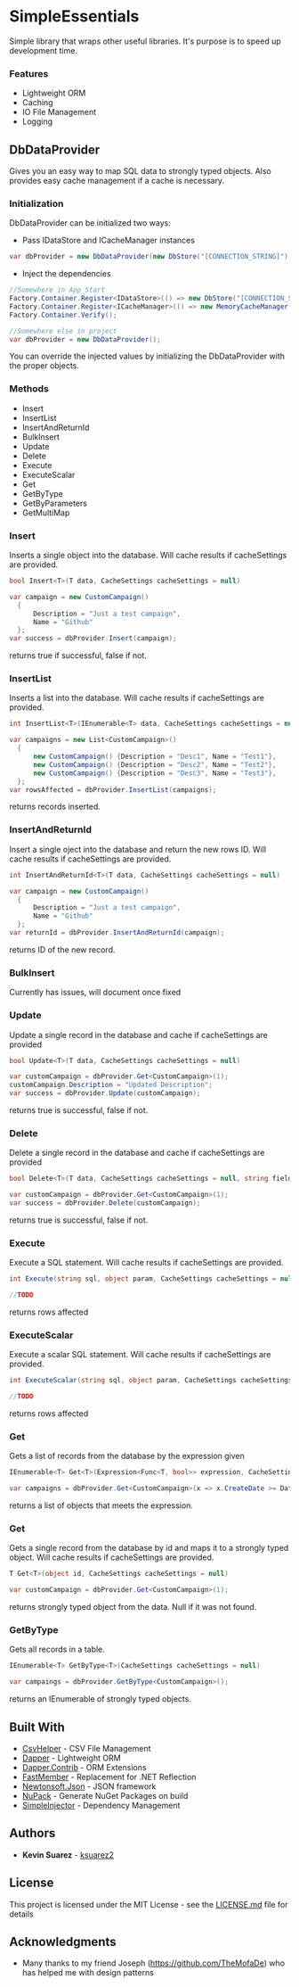 # SimpleEssentials

Simple library that wraps other useful libraries. It's purpose is to speed up development time.
### Features
* Lightweight ORM
* Caching
* IO File Management
* Logging

## DbDataProvider

Gives you an easy way to map SQL data to strongly typed objects. Also provides easy cache management if a cache is necessary.

### Initialization

DbDataProvider can be initialized two ways:
* Pass IDataStore and ICacheManager instances
```C#
var dbProvider = new DbDataProvider(new DbStore("[CONNECTION_STRING]"), new MemoryCacheManager());
```

* Inject the dependencies
```C#
//Somewhere in App_Start
Factory.Container.Register<IDataStore>(() => new DbStore("[CONNECTION_STRING]"));
Factory.Container.Register<ICacheManager>(() => new MemoryCacheManager());
Factory.Container.Verify();

//Somewhere else in project
var dbProvider = new DbDataProvider();
```
You can override the injected values by initializing the DbDataProvider with the proper objects.


### Methods
* Insert
* InsertList
* InsertAndReturnId
* BulkInsert
* Update
* Delete
* Execute
* ExecuteScalar
* Get
* GetByType
* GetByParameters
* GetMultiMap


### Insert

Inserts a single object into the database. Will cache results if cacheSettings are provided.

```C#
bool Insert<T>(T data, CacheSettings cacheSettings = null)
```
```C#
var campaign = new CustomCampaign()
  {
      Description = "Just a test campaign",
      Name = "Github"
  };
var success = dbProvider.Insert(campaign);

```
returns true if successful, false if not.

### InsertList

Inserts a list into the database. Will cache results if cacheSettings are provided.

```C#
int InsertList<T>(IEnumerable<T> data, CacheSettings cacheSettings = null);
```
```C#
var campaigns = new List<CustomCampaign>()
  {
      new CustomCampaign() {Description = "Desc1", Name = "Test1"},
      new CustomCampaign() {Description = "Desc2", Name = "Test2"},
      new CustomCampaign() {Description = "Desc3", Name = "Test3"},
  };
var rowsAffected = dbProvider.InsertList(campaigns);
```
returns records inserted.

### InsertAndReturnId
Insert a single oject into the database and return the new rows ID. Will cache results if cacheSettings are provided.

```C#
int InsertAndReturnId<T>(T data, CacheSettings cacheSettings = null)
```
```C#
var campaign = new CustomCampaign()
  {
      Description = "Just a test campaign",
      Name = "Github"
  };
var returnId = dbProvider.InsertAndReturnId(campaign);

```
returns ID of the new record.

### BulkInsert
Currently has issues, will document once fixed

### Update
Update a single record in the database and cache if cacheSettings are provided

```C#
bool Update<T>(T data, CacheSettings cacheSettings = null)
```
```C#
var customCampaign = dbProvider.Get<CustomCampaign>(1);
customCampaign.Description = "Updated Description";
var success = dbProvider.Update(customCampaign);
```
returns true is successful, false if not.

### Delete
Delete a single record in the database and cache if cacheSettings are provided

```C#
bool Delete<T>(T data, CacheSettings cacheSettings = null, string fieldKey = null)
```
```C#
var customCampaign = dbProvider.Get<CustomCampaign>(1);
var success = dbProvider.Delete(customCampaign);
```
returns true is successful, false if not.

### Execute
Execute a SQL statement. Will cache results if cacheSettings are provided.

```C#
int Execute(string sql, object param, CacheSettings cacheSettings = null, bool invalidateCache = false)
```
```C#
//TODO
```
returns rows affected

### ExecuteScalar
Execute a scalar SQL statement. Will cache results if cacheSettings are provided.

```C#
int ExecuteScalar(string sql, object param, CacheSettings cacheSettings = null, bool invalidateCache = false)
```
```C#
//TODO
```
returns rows affected

### Get
Gets a list of records from the database by the expression given

```C#
IEnumerable<T> Get<T>(Expression<Func<T, bool>> expression, CacheSettings cacheSettings = null)
```
```C#
var campaigns = dbProvider.Get<CustomCampaign>(x => x.CreateDate >= DateTime.Now.AddDays(-5));
```
returns a list of objects that meets the expression. 

### Get
Gets a single record from the database by id and maps it to a strongly typed object. Will cache results if cacheSettings are provided.

```C#
T Get<T>(object id, CacheSettings cacheSettings = null)
```
```C#
var customCampaign = dbProvider.Get<CustomCampaign>(1);
```
returns strongly typed object from the data. Null if it was not found.

### GetByType
Gets all records in a table.

```C#
IEnumerable<T> GetByType<T>(CacheSettings cacheSettings = null)
```
```C#
var campaings = dbProvider.GetByType<CustomCampaign>();
```
returns an IEnumerable of strongly typed objects.

## Built With

* [CsvHelper](https://github.com/JoshClose/CsvHelper) - CSV File Management
* [Dapper](https://github.com/StackExchange/Dapper) - Lightweight ORM
* [Dapper.Contrib](https://github.com/StackExchange/Dapper) - ORM Extensions
* [FastMember](https://github.com/mgravell/fast-member) - Replacement for .NET Reflection
* [Newtonsoft.Json](https://www.newtonsoft.com/json) - JSON framework
* [NuPack](https://github.com/Virtuoze/NuPack) - Generate NuGet Packages on build
* [SimpleInjector](https://simpleinjector.org/index.html) - Dependency Management

## Authors

* **Kevin Suarez** - [ksuarez2](https://github.com/ksuarez2)

## License

This project is licensed under the MIT License - see the [LICENSE.md](LICENSE.md) file for details

## Acknowledgments

* Many thanks to my friend Joseph (https://github.com/TheMofaDe) who has helped me with design patterns
